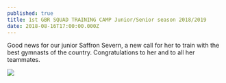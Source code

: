 ```yaml
---
published: true
title: 1st GBR SQUAD TRAINING CAMP Junior/Senior season 2018/2019
date: 2018-08-16T17:00:00.000Z
---
```

Good news for our junior Saffron Severn, a new call for her to train with the best gymnasts of the country. Congratulations to her and to all her teammates.



![](/assets/img_20181002_103403_871.jpg)

![]()

